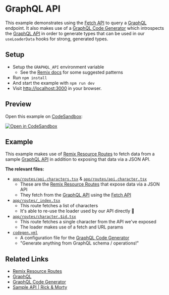 # GraphQL API

This example demonstrates using the [Fetch API][link-fetch] to query a [GraphQL][link-graphql] endpoint. It also makes use of a [GraphQL Code Generator][link-codegen] which introspects the [GraphQL API][link-sample-api] in order to generate types that can be used in our `useLoaderData` hooks for strong, generated types.

## Setup

- Setup the `GRAPHQL_API` environment variable
  - See the [Remix docs](https://remix.run/guides/envvars) for some suggested patterns
- Run `npm install`
- And start the example with `npm run dev`
- Visit [http://localhost:3000](http://localhost:3000) in your browser.

## Preview

Open this example on [CodeSandbox](https://codesandbox.com):

[![Open in CodeSandbox](https://codesandbox.io/static/img/play-codesandbox.svg)](https://codesandbox.io/s/github/remix-run/examples/tree/main/graphql-api)

## Example

This example makes use of [Remix Resource Routes][link-resource-routes] to fetch data from a sample [GraphQL API][link-sample-api] in addition to exposing that data via a JSON API.

**The relevant files:**

- [`app/routes/api.characters.tsx`](./app/routes/api.characters.tsx) & [`app/routes/api.character.tsx`](./app/routes/api.character.tsx)
  - These are the [Remix Resource Routes][link-resource-routes] that expose data via a JSON API
  - They fetch from the [GraphQL API][link-sample-api] using the [Fetch API][link-fetch]
- [`app/routes/_index.tsx`](./app/routes/_index.tsx)
  - This route fetches a list of characters
  - It's able to re-use the loader used by our API directly 🎉
- [`app/routes/character.$id.tsx`](./app/routes/character.$id.tsx)
  - This route fetches a single character from the API we've exposed
  - The loader makes use of a fetch and URL params
- [`codegen.yml`](./codegen.yml)
  - A configuration file for the [GraphQL Code Generator][link-codegen]
  - "Generate anything from GraphQL schema / operations!"

## Related Links

- [Remix Resource Routes][link-resource-routes]
- [GraphQL][link-graphql]
- [GraphQL Code Generator][link-codegen]
- [Sample API | Rick & Morty][link-sample-api]

<!-- Links -->

[link-codegen]: https://www.graphql-code-generator.com/ "GraphQL Code Generator"
[link-fetch]: https://developer.mozilla.org/en-US/docs/Web/API/Fetch_API "Fetch API"
[link-graphql]: https://graphql.org/ "GraphQL"
[link-resource-routes]: https://remix.run/guides/resource-routes "Resource Routes"
[link-sample-api]: https://rickandmortyapi.com/graphql "Rick & Morty API"
